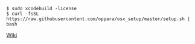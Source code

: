 
    $ sudo xcodebuild -license
    $ curl -fsSL https://raw.githubusercontent.com/oppara/osx_setup/master/setup.sh | bash

[Wiki](https://github.com/oppara/osx_setup/wiki)
